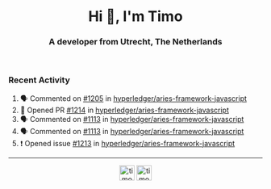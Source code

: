 <h1 align="center">Hi 👋, I'm Timo</h1>
<h3 align="center">A developer from Utrecht, The Netherlands</h3>
<br/>
<!-- https://github.com/rahuldkjain/github-profile-readme-generator --!>

<!--  <p align="left"><img src="https://github-readme-stats.vercel.app/api?username=timoglastra&show_icons=true&count_private=true&" alt="timoglastra" /></p> --!>

<!--
Github language stats
<p align="left"><img src="https://github-readme-stats.vercel.app/api/top-langs/?username=timoglastra&layout=compact" alt="timoglastra" /><p>
-->

<!-- Codestats language stats -->
<!-- <p align="left"><img src="https://codestats-readme.vercel.app/api/top-langs/?username=timoglastra&layout=compact&language_count=12" alt="timoglastra" /><p>    --!>
  
<h3>Recent Activity</h3>

<!--START_SECTION:activity-->
1. 🗣 Commented on [#1205](https://github.com/hyperledger/aries-framework-javascript/issues/1205) in [hyperledger/aries-framework-javascript](https://github.com/hyperledger/aries-framework-javascript)
2. 💪 Opened PR [#1214](https://github.com/hyperledger/aries-framework-javascript/pull/1214) in [hyperledger/aries-framework-javascript](https://github.com/hyperledger/aries-framework-javascript)
3. 🗣 Commented on [#1113](https://github.com/hyperledger/aries-framework-javascript/issues/1113) in [hyperledger/aries-framework-javascript](https://github.com/hyperledger/aries-framework-javascript)
4. 🗣 Commented on [#1113](https://github.com/hyperledger/aries-framework-javascript/issues/1113) in [hyperledger/aries-framework-javascript](https://github.com/hyperledger/aries-framework-javascript)
5. ❗️ Opened issue [#1213](https://github.com/hyperledger/aries-framework-javascript/issues/1213) in [hyperledger/aries-framework-javascript](https://github.com/hyperledger/aries-framework-javascript)
<!--END_SECTION:activity-->

---

<p align="center">
<a href="https://twitter.com/timoglastra" target="blank"><img align="center" src="https://cdn.jsdelivr.net/npm/simple-icons@3.0.1/icons/twitter.svg" alt="timoglastra" height="30" width="30" /></a>
<a href="https://linkedin.com/in/timoglastra" target="blank"><img align="center" src="https://cdn.jsdelivr.net/npm/simple-icons@3.0.1/icons/linkedin.svg" alt="timoglastra" height="30" width="30" /></a>
</p>




